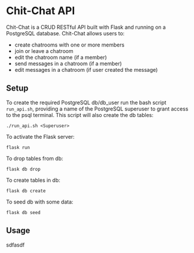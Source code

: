 # Chit-Chat API

Chit-Chat is a CRUD RESTful API built with Flask and running on a PostgreSQL database. Chit-Chat allows users to:
- create chatrooms with one or more members
- join or leave a chatroom
- edit the chatroom name (if a member)
- send messages in a chatroom (if a member)
- edit messages in a chatroom (if user created the message)

## Setup

To create the required PostgreSQL db/db_user run the bash script `run_api.sh`, providing a name of the PostgreSQL superuser to grant access to the psql terminal. This script will also create the db tables:

```
./run_api.sh <Superuser>
```

To activate the Flask server:

```
flask run
```

To drop tables from db:

```
flask db drop
```

To create tables in db:

```
flask db create
```

To seed db with some data:

```
flask db seed
```

## Usage

sdfasdf